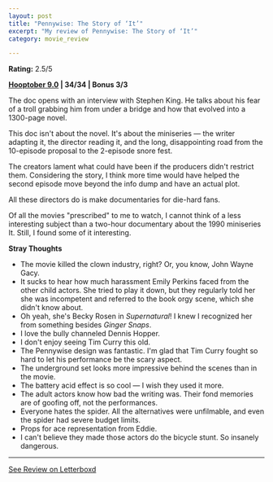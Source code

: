```yaml
---
layout: post
title: "Pennywise: The Story of ‘It’"
excerpt: "My review of Pennywise: The Story of ‘It’"
category: movie_review

---
```


**Rating:** 2.5/5

<b><a href="https://boxd.it/pOmcY/detail">Hooptober 9.0</a> | 34/34 | Bonus 3/3</b>

The doc opens with an interview with Stephen King. He talks about his fear of a troll grabbing him from under a bridge and how that evolved into a 1300-page novel.

This doc isn't about the novel. It's about the miniseries — the writer adapting it, the director reading it, and the long, disappointing road from the 10-episode proposal to the 2-episode snore fest.

The creators lament what could have been if the producers didn't restrict them. Considering the story, I think more time would have helped the second episode move beyond the info dump and have an actual plot.

All these directors do is make documentaries for die-hard fans.

Of all the movies "prescribed" to me to watch, I cannot think of a less interesting subject than a two-hour documentary about the 1990 miniseries It. Still, I found some of it interesting.

<b>Stray Thoughts</b>
* The movie killed the clown industry, right? Or, you know, John Wayne Gacy.
* It sucks to hear how much harassment Emily Perkins faced from the other child actors. She tried to play it down, but they regularly told her she was incompetent and referred to the book orgy scene, which she didn't know about.
* Oh yeah, she's Becky Rosen in <i>Supernatural</i>! I knew I recognized her from something besides <i>Ginger Snaps</i>.
* I love the bully channeled Dennis Hopper.
* I don't enjoy seeing Tim Curry this old.
* The Pennywise design was fantastic. I'm glad that Tim Curry fought so hard to let his performance be the scary aspect.
* The underground set looks more impressive behind the scenes than in the movie.
* The battery acid effect is so cool — I wish they used it more.
* The adult actors know how bad the writing was. Their fond memories are of goofing off, not the performances.
* Everyone hates the spider. All the alternatives were unfilmable, and even the spider had severe budget limits.
* Props for ace representation from Eddie.
* I can't believe they made those actors do the bicycle stunt. So insanely dangerous.

<hr>

[See Review on Letterboxd](https://boxd.it/5fnDIx)
